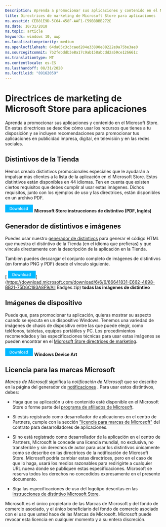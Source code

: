 ```yaml
---
Description: Aprenda a promocionar sus aplicaciones y contenido en el Microsoft Store. En estas directrices se describe cómo usar los recursos que tienes a tu disposición y se incluyen recomendaciones para promocionar tus aplicaciones en publicidad impresa, digital, en televisión y en las redes sociales.
title: Directrices de marketing de Microsoft Store para aplicaciones
ms.assetid: CEB81E9D-5C64-458F-AAF1-C59BBBBB272E
ms.date: 10/31/2018
ms.topic: article
keywords: windows 10, uwp
ms.localizationpriority: medium
ms.openlocfilehash: 64da05c3c3caed204e33890e88222e9a75be3ae0
ms.sourcegitcommit: 7b2febddb3e8a17c9ab158abcdd2a59ce126661c
ms.translationtype: MT
ms.contentlocale: es-ES
ms.lasthandoff: 08/31/2020
ms.locfileid: "89162059"
---
```

# <a name="microsoft-store-marketing-guidelines-for-apps"></a>Directrices de marketing de Microsoft Store para aplicaciones

Aprenda a promocionar sus aplicaciones y contenido en el Microsoft Store. En estas directrices se describe cómo usar los recursos que tienes a tu disposición y se incluyen recomendaciones para promocionar tus aplicaciones en publicidad impresa, digital, en televisión y en las redes sociales.

## <a name="store-badges"></a>Distintivos de la Tienda

Hemos creado distintivos promocionales especiales que le ayudarán a impulsar más clientes a la lista de la aplicación en el Microsoft Store. Estos distintivos están disponibles en 44 idiomas. Ten en cuenta que existen ciertos requisitos que debes cumplir al usar estas imágenes. Dichos requisitos, junto con los ejemplos de uso y las directrices, están disponibles en un archivo PDF.

[ ![ Botón Descargar](images/downloadbutton.png)](https://download.microsoft.com/download/0/7/D/07DF43D4-B1A8-4D38-BC02-4903BB36CEE8/Microsoft_Store_Badge_Guidelines.pdf) **Microsoft Store instrucciones de distintivo (PDF, Inglés)**


## <a name="badge-generator-and-images"></a>Generador de distintivos e imágenes

Puedes usar nuestro [generador de distintivos](https://developer.microsoft.com/store/badges) para generar el código HTML que muestra el distintivo de la Tienda (en el idioma que prefieras) y que vincula directamente con la descripción de la aplicación en la Tienda.

También puedes descargar el conjunto completo de imágenes de distintivos (en formato PNG y PDF) desde el vínculo siguiente.

[ ![ Botón Descargar](images/downloadbutton.png)](https://download.microsoft.com/download/6/6/6/66641831-E662-4898-BB21-75D6C193A8F9/All Badges.zip) **todas las imágenes de distintivo**


## <a name="device-images"></a>Imágenes de dispositivo

Puede que, para promocionar tu aplicación, quieras mostrar su aspecto cuando se ejecuta en un dispositivo Windows. Tenemos una variedad de imágenes de chasis de dispositivo entre las que puede elegir, como teléfonos, tabletas, equipos portátiles y PC. Los procedimientos recomendados y las especificaciones técnicas para usar estas imágenes se pueden encontrar en el [Microsoft Store directrices de marketing](https://download.microsoft.com/download/0/7/D/07DF43D4-B1A8-4D38-BC02-4903BB36CEE8/Microsoft_Store_Badge_Guidelines.pdf).

[ ![ Botón Descargar](images/downloadbutton.png)](https://download.microsoft.com/download/1/A/5/1A58A23A-1388-4097-B441-A3E8DBC14849/Windows_Store_Device_Art.zip) **Windows Device Art**

## <a name="license-to-microsoft-marks"></a>Licencia para las marcas Microsoft

*Marcas de Microsoft* significa la *notificación de Microsoft* que se describe en la página del generador de [notificaciones](https://developer.microsoft.com/store/badges) . Para usar estos distintivos, debes:

-   Haga que su aplicación u otro contenido esté disponible en el Microsoft Store o forme parte del [programa de afiliados de Microsoft](https://www.microsoftaffiliates.com/).

-   Si estás registrado como desarrollador de aplicaciones en el centro de Partners, cumple con la sección ["licencia para marcas de Microsoft"](/legal/windows/agreements/app-developer-agreement#license_to_mark) del contrato para desarrolladores de aplicaciones.

-   Si no está registrado como desarrollador de la aplicación en el centro de Partners, Microsoft le concede una licencia mundial, no exclusiva, no transferible y sin derechos de autor para usar los distintivos únicamente como se describe en las directrices de la notificación de Microsoft Store. Microsoft podría cambiar estas directrices, pero en el caso de que lo haga, usará los medios razonables para redirigirte a cualquier URL nueva donde se publiquen estas especificaciones. Microsoft se reserva todos los derechos no concedidos expresamente en el presente documento.

-   Siga las especificaciones de uso del logotipo descritas en las [instrucciones de distintivo Microsoft Store](https://download.microsoft.com/download/0/7/D/07DF43D4-B1A8-4D38-BC02-4903BB36CEE8/Microsoft_Store_Badge_Guidelines.pdf).

Microsoft es el único propietario de las Marcas de Microsoft y del fondo de comercio asociado, y el único beneficiario del fondo de comercio asociado con el uso que usted hace de las Marcas de Microsoft. Microsoft puede revocar esta licencia en cualquier momento y a su entera discreción.

 

 